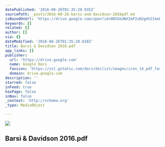 ```yaml
---
datePublished: '2016-08-26T01:35:20.935Z'
sourcePath: _posts/2016-08-26-barsi-and-davidson-2016pdf.md
isBasedOnUrl: 'https://drive.google.com/open?id=0B5GkdNXImP2uN2g4V214eE9GLXM'
keywords: []
related: []
author: []
via: {}
dateModified: '2016-08-26T01:35:20.038Z'
title: Barsi & Davidson 2016.pdf
app_links: []
publisher:
  url: 'https://drive.google.com'
  name: Google Docs
  favicon: 'https://ssl.gstatic.com/docs/doclist/images/icon_14_pdf_favicon.ico'
  domain: drive.google.com
description: ''
starred: false
inFeed: true
hasPage: false
inNav: false
_context: 'http://schema.org'
_type: MediaObject

---
```

<article style=""><img src="https://imgflo.herokuapp.com/graph/vahj1ThiexotieMo/ba22398fa8a1b15dc155c7fa18d13482/noop?input=https%3A%2F%2Flh4.googleusercontent.com%2F8EBlkjyvyzd_sFOlshTsmxXoGBH6a7JeIabrphPF-5cWkzOYdnXEJA%3Dw1200-h630-p" /><h1>Barsi &amp; Davidson 2016.pdf</h1></article>